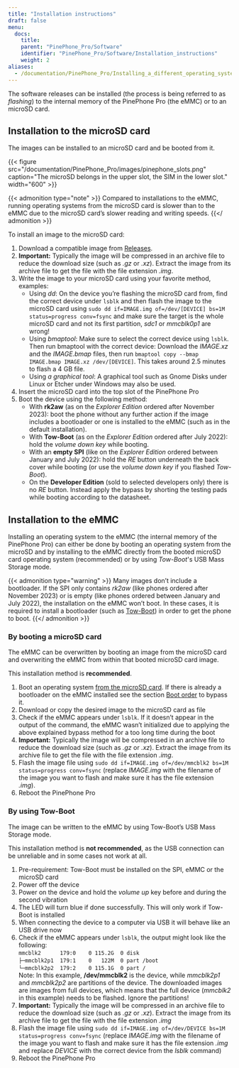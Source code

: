 ```yaml
---
title: "Installation instructions"
draft: false
menu:
  docs:
    title:
    parent: "PinePhone_Pro/Software"
    identifier: "PinePhone_Pro/Software/Installation_instructions"
    weight: 2
aliases:
  - /documentation/PinePhone_Pro/Installing_a_different_operating_system/ # Page was moved
---
```


The software releases can be installed (the process is being referred to as _flashing_) to the internal memory of the PinePhone Pro (the eMMC) or to an microSD card.

## Installation to the microSD card

The images can be installed to an microSD card and be booted from it. 

{{< figure src="/documentation/PinePhone_Pro/images/pinephone_slots.png" caption="The microSD belongs in the upper slot, the SIM in the lower slot." width="600" >}}

{{< admonition type="note" >}}
 Compared to installations to the eMMC, running operating systems from the microSD card is slower than to the eMMC due to the microSD card’s slower reading and writing speeds.
{{</ admonition >}}

To install an image to the microSD card:

1. Download a compatible image from [Releases](/documentation/PinePhone_Pro/Software/Releases).
2. **Important:** Typically the image will be compressed in an archive file to reduce the download size (such as _.gz_ or _.xz_). Extract the image from its archive file to get the file with the file extension _.img_.
3. Write the image to your microSD card using your favorite method, examples:
   * Using _dd_: On the device you’re flashing the microSD card from, find the correct device under `lsblk` and then flash the image to the microSD card using `sudo dd if=IMAGE.img of=/dev/[DEVICE] bs=1M status=progress conv=fsync` and make sure the target is the whole microSD card and not its first partition, _sdc1_ or _mmcblk0p1_ are wrong!
   * Using _bmaptool_: Make sure to select the correct device using `lsblk`. Then run bmaptool with the correct device: Download the _IMAGE.xz_ and the _IMAGE.bmap_ files, then run `bmaptool copy --bmap IMAGE.bmap IMAGE.xz /dev/[DEVICE]`. This takes around 2.5 minutes to flash a 4 GB file.
   * Using _a graphical tool_: A graphical tool such as Gnome Disks under Linux or Etcher under Windows may also be used.
4. Insert the microSD card into the top slot of the PinePhone Pro
5. Boot the device using the following method:
   * With **rk2aw** (as on the _Explorer Edition_ ordered after November 2023): boot the phone without any further action if the image includes a bootloader or one is installed to the eMMC (such as in the default installation).
   * With **Tow-Boot** (as on the _Explorer Edition_ ordered after July 2022): hold the _volume down key_ while booting.
   * With an **empty SPI** (like on the _Explorer Edition_ ordered between January and July 2022): hold the _RE_ button underneath the back cover while booting (or use the _volume down key_ if you flashed _Tow-Boot_).
   * On the **Developer Edition** (sold to selected developers only) there is no _RE_ button. Instead apply the bypass by shorting the testing pads while booting according to the datasheet.

## Installation to the eMMC

Installing an operating system to the eMMC (the internal memory of the PinePhone Pro) can either be done by booting an operating system from the microSD and by installing to the eMMC directly from the booted microSD card operating system (recommended) or by using _Tow-Boot_'s USB Mass Storage mode.

{{< admonition type="warning" >}}
 Many images don’t include a bootloader. If the SPI only contains _rk2aw_ (like phones ordered after November 2023) or is empty (like phones ordered between January and July 2022), the installation on the eMMC won’t boot. In these cases, it is required to install a bootloader (such as [Tow-Boot](/documentation/PinePhone_Pro/Software/Bootloaders/#tow-boot)) in order to get the phone to boot.
{{</ admonition >}}

### By booting a microSD card

The eMMC can be overwritten by booting an image from the microSD card and overwriting the eMMC from within that booted microSD card image.

This installation method is **recommended**.

1. Boot an operating system [from the microSD card](/documentation/PinePhone_Pro/Software/Installation_instructions/). If there is already a bootloader on the eMMC installed see the section [Boot order](/documentation/PinePhone_Pro/Software/Boot_order/) to bypass it.
2. Download or copy the desired image to the microSD card as file
3. Check if the eMMC appears under `lsblk`. If it doesn’t appear in the output of the command, the eMMC wasn’t initialized due to applying the above explained bypass method for a too long time during the boot
4. **Important:** Typically the image will be compressed in an archive file to reduce the download size (such as _.gz_ or _.xz_). Extract the image from its archive file to get the file with the file extension _.img_.
5. Flash the image file using `sudo dd if=IMAGE.img of=/dev/mmcblk2 bs=1M status=progress conv=fsync` (replace _IMAGE.img_ with the filename of the image you want to flash and make sure it has the file extension _.img_).
6. Reboot the PinePhone Pro

### By using Tow-Boot

The image can be written to the eMMC by using Tow-Boot’s USB Mass Storage mode.

This installation method is **not recommended**, as the USB connection can be unreliable and in some cases not work at all.

1. Pre-requirement: Tow-Boot must be installed on the SPI, eMMC or the microSD card
2. Power off the device
3. Power on the device and hold the _volume up_ key before and during the second vibration
4. The LED will turn blue if done successfully. This will only work if Tow-Boot is installed
5. When connecting the device to a computer via USB it will behave like an USB drive now
6. Check if the eMMC appears under `lsblk`, the output might look like the following:\
`mmcblk2      179:0    0 115.2G  0 disk`\
`├─mmcblk2p1  179:1    0   122M  0 part /boot`\
`└─mmcblk2p2  179:2    0 115.1G  0 part /`\
Note: In this example, **/dev/mmcblk2** is the device, while _mmcblk2p1_ and _mmcblk2p2_ are partitions of the device. The downloaded images are images from full devices, which means that the full device (_mmcblk2_ in this example) needs to be flashed. Ignore the partitions!
7. **Important:** Typically the image will be compressed in an archive file to reduce the download size (such as _.gz_ or _.xz_). Extract the image from its archive file to get the file with the file extension _.img_
8. Flash the image file using `sudo dd if=IMAGE.img of=/dev/DEVICE bs=1M status=progress conv=fsync` (replace _IMAGE.img_ with the filename of the image you want to flash and make sure it has the file extension _.img_ and replace _DEVICE_ with the correct device from the _lsblk_ command)
9. Reboot the PinePhone Pro
